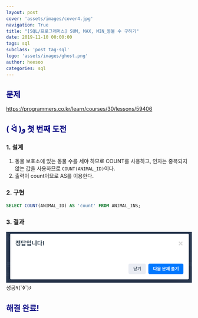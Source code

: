 ```yaml
---
layout: post
cover: 'assets/images/cover4.jpg'
navigation: True
title: "[SQL/프로그래머스] SUM, MAX, MIN_동물 수 구하기"
date: 2019-11-10 00:00:00
tags: sql
subclass: 'post tag-sql'
logo: 'assets/images/ghost.png'
author: heesoo
categories: sql
---
```

## <span style="color:navy">문제</span>
<https://programmers.co.kr/learn/courses/30/lessons/59406>


## <span style="color:navy">( ᐛ )و 첫 번째 도전</span>

### 1. 설계
1. 동물 보호소에 있는 동물 수를 세야 하므로 COUNT를 사용하고, 인자는 중복되지않는 값을 사용하므로 `COUNT(ANIMAL_ID)`이다.
2. 출력이 count이므로 AS를 이용한다.

### 2. 구현
```sql
SELECT COUNT(ANIMAL_ID) AS 'count' FROM ANIMAL_INS;
```
### 3. 결과
![실행결과](./assets/images/191108_5.PNG)
성공٩(˘◊˘)۶

## <span style="color:navy">해결 완료!</span>

